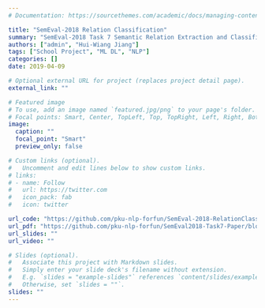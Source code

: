 ```yaml
---
# Documentation: https://sourcethemes.com/academic/docs/managing-content/

title: "SemEval-2018 Relation Classification"
summary: "SemEval-2018 Task 7 Semantic Relation Extraction and Classification in Scientific Papers."
authors: ["admin", "Hui-Wiang Jiang"]
tags: ["School Project", "ML DL", "NLP"]
categories: []
date: 2019-04-09

# Optional external URL for project (replaces project detail page).
external_link: ""

# Featured image
# To use, add an image named `featured.jpg/png` to your page's folder.
# Focal points: Smart, Center, TopLeft, Top, TopRight, Left, Right, BottomLeft, Bottom, BottomRight.
image:
  caption: ""
  focal_point: "Smart"
  preview_only: false

# Custom links (optional).
#   Uncomment and edit lines below to show custom links.
# links:
# - name: Follow
#   url: https://twitter.com
#   icon_pack: fab
#   icon: twitter

url_code: "https://github.com/pku-nlp-forfun/SemEval-2018-RelationClassification"
url_pdf: "https://github.com/pku-nlp-forfun/SemEval2018-Task7-Paper/blob/master/main.pdf"
url_slides: ""
url_video: ""

# Slides (optional).
#   Associate this project with Markdown slides.
#   Simply enter your slide deck's filename without extension.
#   E.g. `slides = "example-slides"` references `content/slides/example-slides.md`.
#   Otherwise, set `slides = ""`.
slides: ""
---
```

